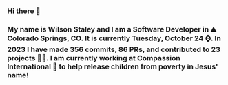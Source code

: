### Hi there 👋

### My name is Wilson Staley and I am a Software Developer in ⛰ Colorado Springs, CO.  It is currently Tuesday, October 24 ⌚. In 2023 I have made 356 commits, 86 PRs, and contributed to 23 projects 👨‍💻. I am currently working at Compassion International 🏢 to help release children from poverty in Jesus' name!